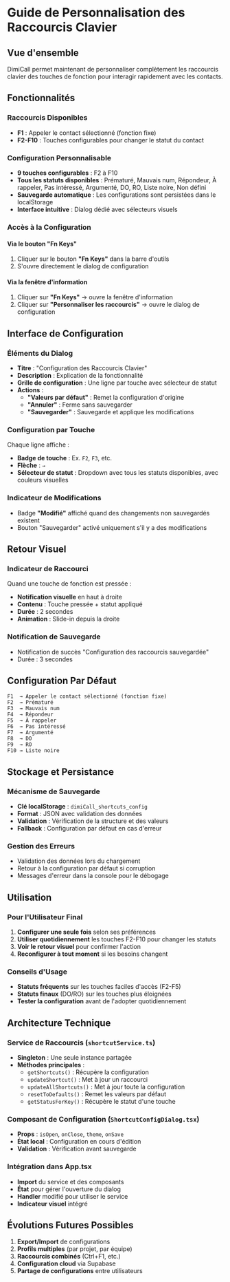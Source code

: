 # Guide de Personnalisation des Raccourcis Clavier

## Vue d'ensemble

DimiCall permet maintenant de personnaliser complètement les raccourcis clavier des touches de fonction pour interagir rapidement avec les contacts.

## Fonctionnalités

### Raccourcis Disponibles
- **F1** : Appeler le contact sélectionné (fonction fixe)
- **F2-F10** : Touches configurables pour changer le statut du contact

### Configuration Personnalisable
- **9 touches configurables** : F2 à F10
- **Tous les statuts disponibles** : Prématuré, Mauvais num, Répondeur, À rappeler, Pas intéressé, Argumenté, DO, RO, Liste noire, Non défini
- **Sauvegarde automatique** : Les configurations sont persistées dans le localStorage
- **Interface intuitive** : Dialog dédié avec sélecteurs visuels

### Accès à la Configuration

#### Via le bouton "Fn Keys"
1. Cliquer sur le bouton **"Fn Keys"** dans la barre d'outils
2. S'ouvre directement le dialog de configuration

#### Via la fenêtre d'information
1. Cliquer sur **"Fn Keys"** → ouvre la fenêtre d'information
2. Cliquer sur **"Personnaliser les raccourcis"** → ouvre le dialog de configuration

## Interface de Configuration

### Éléments du Dialog
- **Titre** : "Configuration des Raccourcis Clavier"
- **Description** : Explication de la fonctionnalité
- **Grille de configuration** : Une ligne par touche avec sélecteur de statut
- **Actions** :
  - **"Valeurs par défaut"** : Remet la configuration d'origine
  - **"Annuler"** : Ferme sans sauvegarder
  - **"Sauvegarder"** : Sauvegarde et applique les modifications

### Configuration par Touche
Chaque ligne affiche :
- **Badge de touche** : Ex. `F2`, `F3`, etc.
- **Flèche** : `→`
- **Sélecteur de statut** : Dropdown avec tous les statuts disponibles, avec couleurs visuelles

### Indicateur de Modifications
- Badge **"Modifié"** affiché quand des changements non sauvegardés existent
- Bouton "Sauvegarder" activé uniquement s'il y a des modifications

## Retour Visuel

### Indicateur de Raccourci
Quand une touche de fonction est pressée :
- **Notification visuelle** en haut à droite
- **Contenu** : Touche pressée + statut appliqué
- **Durée** : 2 secondes
- **Animation** : Slide-in depuis la droite

### Notification de Sauvegarde
- Notification de succès "Configuration des raccourcis sauvegardée"
- Durée : 3 secondes

## Configuration Par Défaut

```
F1  → Appeler le contact sélectionné (fonction fixe)
F2  → Prématuré
F3  → Mauvais num
F4  → Répondeur
F5  → À rappeler
F6  → Pas intéressé
F7  → Argumenté
F8  → DO
F9  → RO
F10 → Liste noire
```

## Stockage et Persistance

### Mécanisme de Sauvegarde
- **Clé localStorage** : `dimiCall_shortcuts_config`
- **Format** : JSON avec validation des données
- **Validation** : Vérification de la structure et des valeurs
- **Fallback** : Configuration par défaut en cas d'erreur

### Gestion des Erreurs
- Validation des données lors du chargement
- Retour à la configuration par défaut si corruption
- Messages d'erreur dans la console pour le débogage

## Utilisation

### Pour l'Utilisateur Final
1. **Configurer une seule fois** selon ses préférences
2. **Utiliser quotidiennement** les touches F2-F10 pour changer les statuts
3. **Voir le retour visuel** pour confirmer l'action
4. **Reconfigurer à tout moment** si les besoins changent

### Conseils d'Usage
- **Statuts fréquents** sur les touches faciles d'accès (F2-F5)
- **Statuts finaux** (DO/RO) sur les touches plus éloignées
- **Tester la configuration** avant de l'adopter quotidiennement

## Architecture Technique

### Service de Raccourcis (`shortcutService.ts`)
- **Singleton** : Une seule instance partagée
- **Méthodes principales** :
  - `getShortcuts()` : Récupère la configuration
  - `updateShortcut()` : Met à jour un raccourci
  - `updateAllShortcuts()` : Met à jour toute la configuration
  - `resetToDefaults()` : Remet les valeurs par défaut
  - `getStatusForKey()` : Récupère le statut d'une touche

### Composant de Configuration (`ShortcutConfigDialog.tsx`)
- **Props** : `isOpen`, `onClose`, `theme`, `onSave`
- **État local** : Configuration en cours d'édition
- **Validation** : Vérification avant sauvegarde

### Intégration dans App.tsx
- **Import** du service et des composants
- **État** pour gérer l'ouverture du dialog
- **Handler** modifié pour utiliser le service
- **Indicateur visuel** intégré

## Évolutions Futures Possibles

1. **Export/Import** de configurations
2. **Profils multiples** (par projet, par équipe)
3. **Raccourcis combinés** (Ctrl+F1, etc.)
4. **Configuration cloud** via Supabase
5. **Partage de configurations** entre utilisateurs 